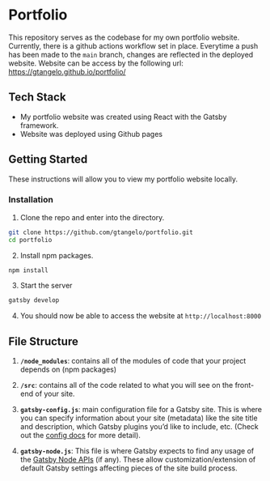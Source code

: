 # Portfolio
This repository serves as the codebase for my own portfolio website. Currently, there is a github actions workflow set in place. Everytime a push has been made to the `main` branch, changes are reflected in the deployed website. Website can be access by the following url: https://gtangelo.github.io/portfolio/

## Tech Stack
- My portfolio website was created using React with the Gatsby framework.
- Website was deployed using Github pages
## Getting Started
These instructions will allow you to view my portfolio website locally.
### Installation
1. Clone the repo and enter into the directory.
```bash
git clone https://github.com/gtangelo/portfolio.git
cd portfolio
```
2. Install npm packages.
```bash
npm install
```
3. Start the server
```bash
gatsby develop
```
4. You should now be able to access the website at `http://localhost:8000`

## File Structure
1.  **`/node_modules`**: contains all of the modules of code that your project depends on (npm packages)

2.  **`/src`**: contains all of the code related to what you will see on the front-end of your site.

3.  **`gatsby-config.js`**: main configuration file for a Gatsby site. This is where you can specify information about your site (metadata) like the site title and description, which Gatsby plugins you’d like to include, etc. (Check out the [config docs](https://www.gatsbyjs.com/docs/gatsby-config/) for more detail).

4.  **`gatsby-node.js`**: This file is where Gatsby expects to find any usage of the [Gatsby Node APIs](https://www.gatsbyjs.com/docs/node-apis/) (if any). These allow customization/extension of default Gatsby settings affecting pieces of the site build process.